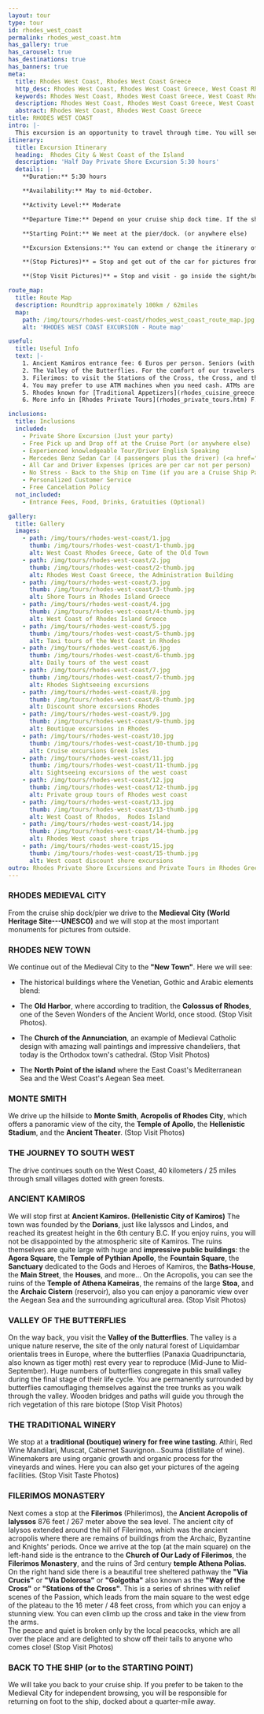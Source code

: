 ```yaml
---
layout: tour
type: tour
id: rhodes_west_coast
permalink: rhodes_west_coast.htm
has_gallery: true
has_carousel: true
has_destinations: true
has_banners: true
meta:
  title: Rhodes West Coast, Rhodes West Coast Greece
  http_desc: Rhodes West Coast, Rhodes West Coast Greece, West Coast Rhodes, Shore Excursions Greece
  keywords: Rhodes West Coast, Rhodes West Coast Greece, West Coast Rhodes, Shore Excursions Greece
  description: Rhodes West Coast, Rhodes West Coast Greece, West Coast Rhodes, Shore Excursions Greece
  abstract: Rhodes West Coast, Rhodes West Coast Greece
title: RHODES WEST COAST
intro: |-
  This excursion is an opportunity to travel through time. You will see many sites from different periods in Rhodes' history: ancient, medieval and modern. When you return to your ship, you will have a significantly broadened understanding of our beautiful island.
itinerary:
  title: Excursion Itinerary
  heading:  Rhodes City & West Coast of the Island
  description: 'Half Day Private Shore Excursion 5:30 hours'
  details: |-
    **Duration:** 5:30 hours

    **Availability:** May to mid-October.

    **Activity Level:** Moderate

    **Departure Time:** Depend on your cruise ship dock time. If the ship arrives late into port, we'll adjust our schedules, and the rental time will start from the moment you meet your driver.

    **Starting Point:** We meet at the pier/dock. (or anywhere else)

    **Excursion Extensions:** You can extend or change the itinerary of this private shore excursion as you wish, and add the highlights you want to visit.

    **(Stop Pictures)** = Stop and get out of the car for pictures from outside of the Sight/building

    **(Stop Visit Pictures)** = Stop and visit - go inside the sight/building for pictures

route_map:
  title: Route Map
  description: Roundtrip approximately 100km / 62miles
  map:
    path: /img/tours/rhodes-west-coast/rhodes_west_coast_route_map.jpg
    alt: 'RHODES WEST COAST EXCURSION - Route map'

useful:
  title: Useful Info
  text: |-
    1. Ancient Kamiros entrance fee: 6 Euros per person. Seniors (with Id or Passport) 3 Euros per person. Children under 18 years old free
    2. The Valley of the Butterflies. For the comfort of our travelers we drive them to the Secondary Gate - upper gate so they can walk down easier (one way) 30 - 40 min. The elderly people in your group they can wait down at the Main Gate, with the driver while you explore the place. There is a small cafe, a refreshment kiosk, and a little gift shop.  Entrance fee: (3 Euros Low Season) (5 Euros High Season) per person. Children under 12 years old Free. (Before June 15th and after September 15th we skip the site as no butterflies)
    3. Filerimos: to visit the Stations of the Cross, the Cross, and the panoramic vista is Free, to visit the Monastery and the Church 6 Euros per person. Seniors (with Id or Passport) 3 Euros per person. Children under 18 years old free. The site has a refreshment kiosk a souvenir shop and shady seating.
    4. You may prefer to use ATM machines when you need cash. ATMs are everywhere.
    5. Rhodes known for [Traditional Appetizers](rhodes_cuisine_greece.htm), desserts, [Wines](wine_tours_greece.htm), the famous handmade [Rhodes Pottery - Ceramics](greek_pottery.htm) and the beautiful [Rhodes Beaches](./rhodes-beach-tour-excursion.htm).
    6. More info in [Rhodes Private Tours](rhodes_private_tours.htm) F.A.Q.

inclusions:
  title: Inclusions
  included:
    - Private Shore Excursion (Just your party)
    - Free Pick up and Drop off at the Cruise Port (or anywhere else)
    - Experienced knowledgeable Tour/Driver English Speaking
    - Mercedes Benz Sedan Car (4 passengers plus the driver) (<a href="groups.htm">bigger group or more room?</a>)
    - All Car and Driver Expenses (prices are per car not per person)
    - No Stress - Back to the Ship on Time (if you are a Cruise Ship Passenger)
    - Personalized Customer Service
    - Free Cancelation Policy
  not_included:
    - Entrance Fees, Food, Drinks, Gratuities (Optional)

gallery:
  title: Gallery
  images:
    - path: /img/tours/rhodes-west-coast/1.jpg
      thumb: /img/tours/rhodes-west-coast/1-thumb.jpg
      alt: West Coast Rhodes Greece, Gate of the Old Town
    - path: /img/tours/rhodes-west-coast/2.jpg
      thumb: /img/tours/rhodes-west-coast/2-thumb.jpg
      alt: Rhodes West Coast Greece, the Administration Building
    - path: /img/tours/rhodes-west-coast/3.jpg
      thumb: /img/tours/rhodes-west-coast/3-thumb.jpg
      alt: Shore Tours in Rhodes Island Greece
    - path: /img/tours/rhodes-west-coast/4.jpg
      thumb: /img/tours/rhodes-west-coast/4-thumb.jpg
      alt: West Coast of Rhodes Island Greece
    - path: /img/tours/rhodes-west-coast/5.jpg
      thumb: /img/tours/rhodes-west-coast/5-thumb.jpg
      alt: Taxi tours of the West Coast in Rhodes
    - path: /img/tours/rhodes-west-coast/6.jpg
      thumb: /img/tours/rhodes-west-coast/6-thumb.jpg
      alt: Daily tours of the west coast
    - path: /img/tours/rhodes-west-coast/7.jpg
      thumb: /img/tours/rhodes-west-coast/7-thumb.jpg
      alt: Rhodes Sightseeing excursions
    - path: /img/tours/rhodes-west-coast/8.jpg
      thumb: /img/tours/rhodes-west-coast/8-thumb.jpg
      alt: Discount shore excursions Rhodes
    - path: /img/tours/rhodes-west-coast/9.jpg
      thumb: /img/tours/rhodes-west-coast/9-thumb.jpg
      alt: Boutique excursions in Rhodes
    - path: /img/tours/rhodes-west-coast/10.jpg
      thumb: /img/tours/rhodes-west-coast/10-thumb.jpg
      alt: Cruise excursions Greek isles
    - path: /img/tours/rhodes-west-coast/11.jpg
      thumb: /img/tours/rhodes-west-coast/11-thumb.jpg
      alt: Sightseeing excursions of the west coast
    - path: /img/tours/rhodes-west-coast/12.jpg
      thumb: /img/tours/rhodes-west-coast/12-thumb.jpg
      alt: Private group tours of Rhodes west coast
    - path: /img/tours/rhodes-west-coast/13.jpg
      thumb: /img/tours/rhodes-west-coast/13-thumb.jpg
      alt: West Coast of Rhodos,  Rodos Island
    - path: /img/tours/rhodes-west-coast/14.jpg
      thumb: /img/tours/rhodes-west-coast/14-thumb.jpg
      alt: Rhodes West coast shore trips
    - path: /img/tours/rhodes-west-coast/15.jpg
      thumb: /img/tours/rhodes-west-coast/15-thumb.jpg
      alt: West coast discount shore excursions
outro: Rhodes Private Shore Excursions and Private Tours in Rhodes Greece
---
```

### RHODES MEDIEVAL CITY

From the cruise ship dock/pier we drive to the **Medieval City (World Heritage Site---UNESCO)** and we will stop at the most important monuments for pictures from outside.

### RHODES NEW TOWN

We continue out of the Medieval City to the **"New Town"**. Here we will see:

- The historical buildings where the Venetian, Gothic and Arabic elements blend:

- The **Old Harbor**, where according to tradition, the **Colossus of Rhodes**, one of the Seven Wonders of the Ancient World, once stood. (Stop Visit Photos).

- The **Church of the Annunciation**, an example of Medieval Catholic design with amazing wall paintings and impressive chandeliers, that today is the Orthodox town's cathedral. (Stop Visit Photos)

- The **North Point of the island** where the East Coast's Mediterranean Sea and the West Coast's Aegean Sea meet.

### MONTE SMITH

We drive up the hillside to **Monte Smith**, **Acropolis of Rhodes City**, which offers a panoramic view of the city, the **Temple of Apollo**, the **Hellenistic Stadium**, and the **Ancient Theater**. (Stop Visit Photos)

### THE JOURNEY TO SOUTH WEST

The drive continues south on the West Coast, 40 kilometers / 25 miles through small villages dotted with green forests.

### ANCIENT KAMIROS

We will stop first at **Ancient Kamiros. (Hellenistic City of Kamiros)** The town was founded by the **Dorians**, just like lalyssos and Lindos, and reached its greatest height in the 6th century B.C. If you enjoy ruins, you will not be disappointed by the atmospheric site of Kamiros. The ruins themselves are quite large with huge and **impressive public buildings**: the **Agora Square**, the **Temple of Pythian Apollo**, the **Fountain Square**, the **Sanctuary** dedicated to the Gods and Heroes of Kamiros, the **Baths-House**, the **Main Street**, the **Houses**, and more... On the Acropolis, you can see the ruins of the **Temple of Athena Kameiras**, the remains of the large **Stoa**, and the **Archaic Cistern** (reservoir), also you can enjoy a panoramic view over the Aegean Sea and the surrounding agricultural area. (Stop Visit Photos)

### VALLEY OF THE BUTTERFLIES

On the way back, you visit the **Valley of the Butterflies**. The valley is a unique nature reserve, the site of the only natural forest of Liquidambar orientalis trees in Europe, where the butterflies (Panaxia Quadripunctaria, also known as tiger moth) rest every year to reproduce (Mid-June to Mid-September). Huge numbers of butterflies congregate in this small valley during the final stage of their life cycle. You are permanently surrounded by butterflies camouflaging themselves against the tree trunks as you walk through the valley. Wooden bridges and paths will guide you through the rich vegetation of this rare biotope (Stop Visit Photos)

### THE TRADITIONAL WINERY

We stop at a **traditional (boutique) winery for free wine tasting**. Athiri, Red Wine Mandilari, Muscat, Cabernet Sauvignon...Souma (distillate of wine). Winemakers are using organic growth and organic process for the vineyards and wines. Here you can also get your pictures of the ageing facilities. (Stop Visit Taste Photos)

### FILERIMOS MONASTERY

Next comes a stop at the **Filerimos** (Philerimos), the **Ancient Acropolis of Ialyssos** 876 feet / 267 meter above the sea level. The ancient city of Ialysos extended around the hill of Filerimos, which was the ancient acropolis where there are remains of buildings from the Archaic, Byzantine and Knights' periods. Once we arrive at the top (at the main square) on the left-hand side is the entrance to the **Church of Our Lady of Filerimos**, the **Filerimos Monastery**, and the ruins of 3rd century **temple Athena Polias**. On the right hand side there is a beautiful tree sheltered pathway the **"Via Crucis"** or **"Via Dolorosa"** or **"Golgotha"** also known as the **"Way of the Cross"** or **"Stations of the Cross"**. This is a series of shrines with relief scenes of the Passion, which leads from the main square to the west edge of the plateau to the 16 meter / 48 feet cross, from which you can enjoy a stunning view. You can even climb up the cross and take in the view from the arms.\
The peace and quiet is broken only by the local peacocks, which are all over the place and are delighted to show off their tails to anyone who comes close! (Stop Visit Photos)

### BACK TO THE SHIP (or to the STARTING POINT)

We will take you back to your cruise ship. If you prefer to be taken to the Medieval City for independent browsing, you will be responsible for returning on foot to the ship, docked about a quarter-mile away.